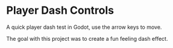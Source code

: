 # Player Dash Controls
A quick player dash test in Godot, use the arrow keys to move.

The goal with this project was to create a fun feeling dash effect.